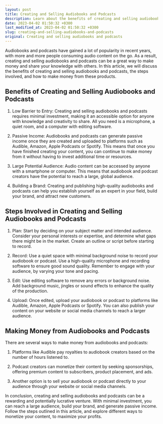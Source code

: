 ```yaml
---
layout: post
title: Creating and Selling Audiobooks and Podcasts
description: Learn about the benefits of creating and selling audiobooks and podcasts, the steps involved, and how to make money from these products.
date: 2023-04-02 01:50:32 +0300
last_modified_at: 2023-04-02 01:50:32 +0300
slug: creating-and-selling-audiobooks-and-podcasts
original: Creating and selling audiobooks and podcasts
---
```

Audiobooks and podcasts have gained a lot of popularity in recent years, with more and more people consuming audio content on the go. As a result, creating and selling audiobooks and podcasts can be a great way to make money and share your knowledge with others. In this article, we will discuss the benefits of creating and selling audiobooks and podcasts, the steps involved, and how to make money from these products.

## Benefits of Creating and Selling Audiobooks and Podcasts

1. Low Barrier to Entry: Creating and selling audiobooks and podcasts requires minimal investment, making it an accessible option for anyone with knowledge and creativity to share. All you need is a microphone, a quiet room, and a computer with editing software.

2. Passive Income: Audiobooks and podcasts can generate passive income once they are created and uploaded to platforms such as Audible, Amazon, Apple Podcasts or Spotify. This means that once you have finished creating your content, you can continue to make money from it without having to invest additional time or resources.

3. Large Potential Audience: Audio content can be accessed by anyone with a smartphone or computer. This means that audiobook and podcast creators have the potential to reach a large, global audience.

4. Building a Brand: Creating and publishing high-quality audiobooks and podcasts can help you establish yourself as an expert in your field, build your brand, and attract new customers.

## Steps Involved in Creating and Selling Audiobooks and Podcasts

1. Plan: Start by deciding on your subject matter and intended audience. Consider your personal interests or expertise, and determine what gaps there might be in the market. Create an outline or script before starting to record.

2. Record: Use a quiet space with minimal background noise to record your audiobook or podcast. Use a high-quality microphone and recording software to ensure good sound quality. Remember to engage with your audience, by varying your tone and pacing.

3. Edit: Use editing software to remove any errors or background noise. Add background music, jingles or sound effects to enhance the quality of the production.

4. Upload: Once edited, upload your audiobook or podcast to platforms like Audible, Amazon, Apple Podcasts or Spotify. You can also publish your content on your website or social media channels to reach a larger audience.

## Making Money from Audiobooks and Podcasts

There are several ways to make money from audiobooks and podcasts:

1. Platforms like Audible pay royalties to audiobook creators based on the number of hours listened to.

2. Podcast creators can monetize their content by seeking sponsorships, offering premium content to subscribers, product placement, and ads.

3. Another option is to sell your audiobook or podcast directly to your audience through your website or social media channels.

In conclusion, creating and selling audiobooks and podcasts can be a rewarding and potentially lucrative venture. With minimal investment, you can reach a large audience, build your brand, and generate passive income. Follow the steps outlined in this article, and explore different ways to monetize your content, to maximize your profits.